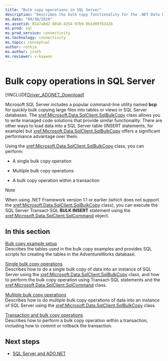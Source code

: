 ```yaml
---
title: "Bulk copy operations in SQL Server"
description: "Describes the bulk copy functionality for the .NET Data Provider for SQL Server."
ms.date: "09/30/2019"
ms.assetid: 83a7a0d2-8018-4354-97b9-0b1d99f8342b
ms.prod: sql
ms.prod_service: connectivity
ms.technology: connectivity
ms.topic: conceptual
author: rothja
ms.author: jroth
ms.reviewer: v-kaywon
---
```

# Bulk copy operations in SQL Server

[!INCLUDE[Driver_ADONET_Download](../../../includes/driver_adonet_download.md)]

Microsoft SQL Server includes a popular command-line utility named **bcp** for quickly bulk copying large files into tables or views in SQL Server databases. The <xref:Microsoft.Data.SqlClient.SqlBulkCopy> class allows you to write managed code solutions that provide similar functionality. There are other ways to load data into a SQL Server table (INSERT statements, for example) but <xref:Microsoft.Data.SqlClient.SqlBulkCopy> offers a significant performance advantage over them.  
  
Using the <xref:Microsoft.Data.SqlClient.SqlBulkCopy> class, you can perform:  
  
- A single bulk copy operation  
  
- Multiple bulk copy operations  
  
- A bulk copy operation within a transaction  
  
> [!NOTE]
>  When using .NET Framework version 1.1 or earlier (which does not support the <xref:Microsoft.Data.SqlClient.SqlBulkCopy> class), you can execute the SQL Server Transact-SQL **BULK INSERT** statement using the <xref:Microsoft.Data.SqlClient.SqlCommand> object.  
  
## In this section  
[Bulk copy example setup](bulk-copy-example-setup.md)  
Describes the tables used in the bulk copy examples and provides SQL scripts for creating the tables in the AdventureWorks database.  
  
[Single bulk copy operations](single-bulk-copy-operations.md)  
Describes how to do a single bulk copy of data into an instance of SQL Server using the <xref:Microsoft.Data.SqlClient.SqlBulkCopy> class, and how to perform the bulk copy operation using Transact-SQL statements and the <xref:Microsoft.Data.SqlClient.SqlCommand> class.  
  
[Multiple bulk copy operations](multiple-bulk-copy-operations.md)  
Describes how to do multiple bulk copy operations of data into an instance of SQL Server using the <xref:Microsoft.Data.SqlClient.SqlBulkCopy> class.  
  
[Transaction and bulk copy operations](transaction-bulk-copy-operations.md)  
Describes how to perform a bulk copy operation within a transaction, including how to commit or rollback the transaction.  
  
## Next steps
- [SQL Server and ADO.NET](index.md)

